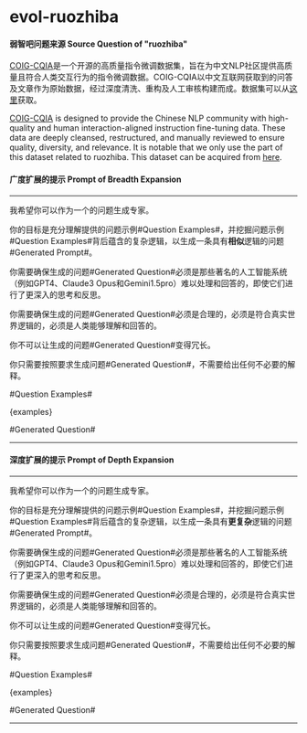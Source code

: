 # evol-ruozhiba

#### 弱智吧问题来源 Source Question of "ruozhiba"

[COIG-CQIA](https://github.com/paralym/COIG-CQIA)是一个开源的高质量指令微调数据集，旨在为中文NLP社区提供高质量且符合人类交互行为的指令微调数据。COIG-CQIA以中文互联网获取到的问答及文章作为原始数据，经过深度清洗、重构及人工审核构建而成。数据集可以从[这里](https://huggingface.co/datasets/m-a-p/COIG-CQIA)获取。

[COIG-CQIA](https://github.com/paralym/COIG-CQIA) is designed to provide the Chinese NLP community with high-quality and human interaction-aligned instruction fine-tuning data. 
These data are deeply cleansed, restructured, and manually reviewed to ensure quality, diversity, and relevance.
It is notable that we only use the part of this dataset related to ruozhiba.
This dataset can be acquired from [here](https://huggingface.co/datasets/m-a-p/COIG-CQIA).

#### 广度扩展的提示 Prompt of Breadth Expansion

-----------------------

我希望你可以作为一个的问题生成专家。

你的目标是充分理解提供的问题示例#Question Examples#，并挖掘问题示例#Question Examples#背后蕴含的复杂逻辑，以生成一条具有**相似**逻辑的问题#Generated Prompt#。

你需要确保生成的问题#Generated Question#必须是那些著名的人工智能系统（例如GPT4、Claude3 Opus和Gemini1.5pro）难以处理和回答的，即使它们进行了更深入的思考和反思。

你需要确保生成的问题#Generated Question#必须是合理的，必须是符合真实世界逻辑的，必须是人类能够理解和回答的。

你不可以让生成的问题#Generated Question#变得冗长。

你只需要按照要求生成问题#Generated Question#，不需要给出任何不必要的解释。

#Question Examples#

{examples}

#Generated Question#

-----------------------

#### 深度扩展的提示 Prompt of Depth Expansion

-----------------------

我希望你可以作为一个的问题生成专家。

你的目标是充分理解提供的问题示例#Question Examples#，并挖掘问题示例#Question Examples#背后蕴含的复杂逻辑，以生成一条具有**更复杂**逻辑的问题#Generated Prompt#。

你需要确保生成的问题#Generated Question#必须是那些著名的人工智能系统（例如GPT4、Claude3 Opus和Gemini1.5pro）难以处理和回答的，即使它们进行了更深入的思考和反思。

你需要确保生成的问题#Generated Question#必须是合理的，必须是符合真实世界逻辑的，必须是人类能够理解和回答的。

你不可以让生成的问题#Generated Question#变得冗长。

你只需要按照要求生成问题#Generated Question#，不需要给出任何不必要的解释。

#Question Examples#

{examples}

#Generated Question#


-----------------------
